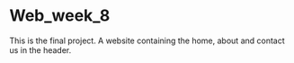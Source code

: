 # Web_week_8
This is the final project. A website containing the home, about and contact us in the header.
